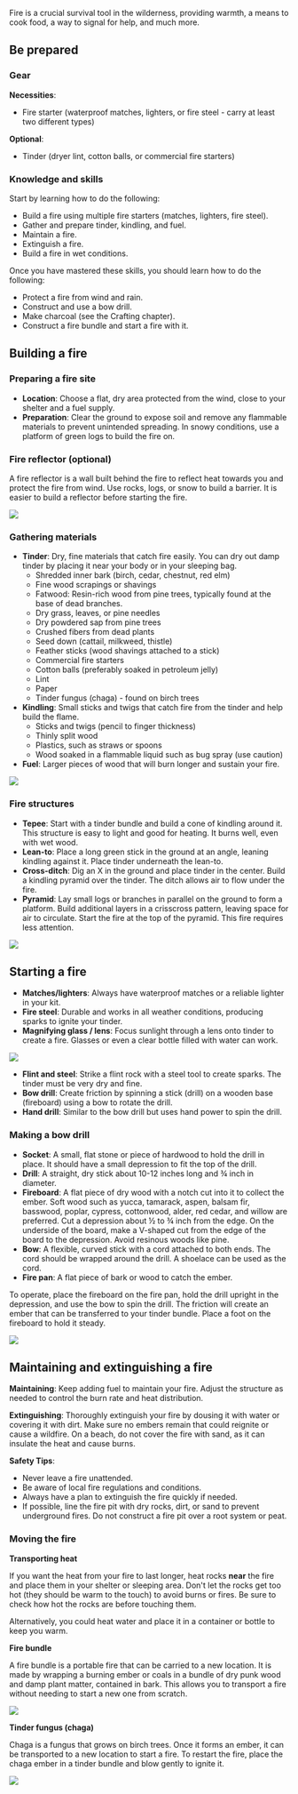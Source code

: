 Fire is a crucial survival tool in the wilderness, providing warmth, a means to cook food, a way to signal for help, and much more.

## Be prepared

### Gear
**Necessities**:
- Fire starter (waterproof matches, lighters, or fire steel - carry at least two different types)

**Optional**:
- Tinder (dryer lint, cotton balls, or commercial fire starters)

### Knowledge and skills
Start by learning how to do the following:
- Build a fire using multiple fire starters (matches, lighters, fire steel).
- Gather and prepare tinder, kindling, and fuel.
- Maintain a fire.
- Extinguish a fire.
- Build a fire in wet conditions.

Once you have mastered these skills, you should learn how to do the following:
- Protect a fire from wind and rain.
- Construct and use a bow drill.
- Make charcoal (see the Crafting chapter).
- Construct a fire bundle and start a fire with it.

## Building a fire

### Preparing a fire site
- **Location**: Choose a flat, dry area protected from the wind, close to your shelter and a fuel supply.
- **Preparation**: Clear the ground to expose soil and remove any flammable materials to prevent unintended spreading. In snowy conditions, use a platform of green logs to build the fire on.

### Fire reflector (optional)
A fire reflector is a wall built behind the fire to reflect heat towards you and protect the fire from wind. Use rocks, logs, or snow to build a barrier. It is easier to build a reflector before starting the fire.

![](file:///android_asset/survival_guide/56.webp)

### Gathering materials

- **Tinder**: Dry, fine materials that catch fire easily. You can dry out damp tinder by placing it near your body or in your sleeping bag.
  - Shredded inner bark (birch, cedar, chestnut, red elm)
  - Fine wood scrapings or shavings
  - Fatwood: Resin-rich wood from pine trees, typically found at the base of dead branches.
  - Dry grass, leaves, or pine needles
  - Dry powdered sap from pine trees
  - Crushed fibers from dead plants
  - Seed down (cattail, milkweed, thistle)
  - Feather sticks (wood shavings attached to a stick)
  - Commercial fire starters
  - Cotton balls (preferably soaked in petroleum jelly)
  - Lint
  - Paper
  - Tinder fungus (chaga) - found on birch trees
- **Kindling**: Small sticks and twigs that catch fire from the tinder and help build the flame.
  - Sticks and twigs (pencil to finger thickness)
  - Thinly split wood
  - Plastics, such as straws or spoons
  - Wood soaked in a flammable liquid such as bug spray (use caution)
- **Fuel**: Larger pieces of wood that will burn longer and sustain your fire.

![](file:///android_asset/survival_guide/58.webp)

### Fire structures

- **Tepee**: Start with a tinder bundle and build a cone of kindling around it. This structure is easy to light and good for heating. It burns well, even with wet wood.
- **Lean-to**: Place a long green stick in the ground at an angle, leaning kindling against it. Place tinder underneath the lean-to.
- **Cross-ditch**: Dig an X in the ground and place tinder in the center. Build a kindling pyramid over the tinder. The ditch allows air to flow under the fire.
- **Pyramid**: Lay small logs or branches in parallel on the ground to form a platform. Build additional layers in a crisscross pattern, leaving space for air to circulate. Start the fire at the top of the pyramid. This fire requires less attention.

![](file:///android_asset/survival_guide/59.webp)

## Starting a fire

- **Matches/lighters**: Always have waterproof matches or a reliable lighter in your kit.
- **Fire steel**: Durable and works in all weather conditions, producing sparks to ignite your tinder.
- **Magnifying glass / lens**: Focus sunlight through a lens onto tinder to create a fire. Glasses or even a clear bottle filled with water can work.

![](file:///android_asset/survival_guide/61.webp)

- **Flint and steel**: Strike a flint rock with a steel tool to create sparks. The tinder must be very dry and fine.
- **Bow drill**: Create friction by spinning a stick (drill) on a wooden base (fireboard) using a bow to rotate the drill.
- **Hand drill**: Similar to the bow drill but uses hand power to spin the drill.

### Making a bow drill
- **Socket**: A small, flat stone or piece of hardwood to hold the drill in place. It should have a small depression to fit the top of the drill.
- **Drill**: A straight, dry stick about 10-12 inches long and ¾ inch in diameter.
- **Fireboard**: A flat piece of dry wood with a notch cut into it to collect the ember. Soft wood such as yucca, tamarack, aspen, balsam fir, basswood, poplar, cypress, cottonwood, alder, red cedar, and willow are preferred. Cut a depression about ½ to ¾ inch from the edge. On the underside of the board, make a V-shaped cut from the edge of the board to the depression. Avoid resinous woods like pine.
- **Bow**: A flexible, curved stick with a cord attached to both ends. The cord should be wrapped around the drill. A shoelace can be used as the cord.
- **Fire pan**: A flat piece of bark or wood to catch the ember.

To operate, place the fireboard on the fire pan, hold the drill upright in the depression, and use the bow to spin the drill. The friction will create an ember that can be transferred to your tinder bundle. Place a foot on the fireboard to hold it steady.

![](file:///android_asset/survival_guide/64.webp)

## Maintaining and extinguishing a fire

**Maintaining**: Keep adding fuel to maintain your fire. Adjust the structure as needed to control the burn rate and heat distribution.

**Extinguishing**: Thoroughly extinguish your fire by dousing it with water or covering it with dirt. Make sure no embers remain that could reignite or cause a wildfire. On a beach, do not cover the fire with sand, as it can insulate the heat and cause burns.

**Safety Tips**:
- Never leave a fire unattended.
- Be aware of local fire regulations and conditions.
- Always have a plan to extinguish the fire quickly if needed.
- If possible, line the fire pit with dry rocks, dirt, or sand to prevent underground fires. Do not construct a fire pit over a root system or peat.

### Moving the fire

**Transporting heat**

If you want the heat from your fire to last longer, heat rocks **near** the fire and place them in your shelter or sleeping area. Don't let the rocks get too hot (they should be warm to the touch) to avoid burns or fires. Be sure to check how hot the rocks are before touching them.

Alternatively, you could heat water and place it in a container or bottle to keep you warm.

**Fire bundle**

A fire bundle is a portable fire that can be carried to a new location. It is made by wrapping a burning ember or coals in a bundle of dry punk wood and damp plant matter, contained in bark. This allows you to transport a fire without needing to start a new one from scratch.

![](file:///android_asset/survival_guide/66.webp)

**Tinder fungus (chaga)**

Chaga is a fungus that grows on birch trees. Once it forms an ember, it can be transported to a new location to start a fire. To restart the fire, place the chaga ember in a tinder bundle and blow gently to ignite it.

![](file:///android_asset/survival_guide/chaga.webp)